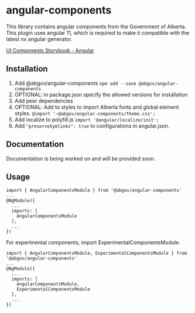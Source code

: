 # angular-components

This library contains angular components from the Government of Alberta. This plugin uses angular 11, which is required to make it compatible with the latest nx angular generator.

[UI Components Storybook - Angular](https://ui-components.alpha.alberta.ca/angular/index.html)

## Installation

1. Add @abgov/angular-components
   `npm add --save @abgov/angular-components`
2. OPTIONAL: in package.json specify the allowed versions for installation
3. Add peer dependencies
4. OPTIONAL: Add to styles to import Alberta fonts and global element styles.
   `@import '~@abgov/angular-components/theme.css';`
5. Add localize to polyfill.js
   `import '@angular/localize/init';`
6. Add `"preserveSymlinks": true` to configurations in angular.json.

## Documentation

Documentation is being worked on and will be provided soon.

## Usage

```
import { AngularComponentsModule } from '@abgov/angular-components'
...
@NgModule({
  ...
  imports: [
    AngularComponentsModule
  ],
  ...
})
```

For experimental components, import ExperimentalComponentsModule.
```
import { AngularComponentsModule, ExperimentalComponentsModule } from '@abgov/angular-components'
...
@NgModule({
  ...
  imports: [
    AngularComponentsModule,
    ExperimentalComponentsModule
  ],
  ...
})
```
